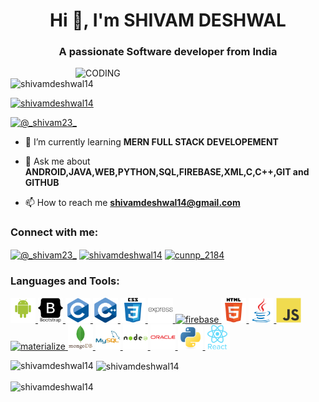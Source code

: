 <h1 align="center">Hi 👋, I'm SHIVAM DESHWAL</h1>
<h3 align="center">A passionate Software developer from India</h3>
<img align="right" alt="CODING" width="400" src="https://images.unsplash.com/photo-1631624217902-d14c634ab17c?ixlib=rb-4.0.3&ixid=MnwxMjA3fDB8MHxzZWFyY2h8MTZ8fGNvZGVyfGVufDB8fDB8fA%3D%3D&w=1000&q=80">

<p align="left"> <img src="https://komarev.com/ghpvc/?username=shivamdeshwal14&label=Profile%20views&color=0e75b6&style=flat" alt="shivamdeshwal14" /> </p>

<p align="left"> <a href="https://github.com/ryo-ma/github-profile-trophy"><img src="https://github-profile-trophy.vercel.app/?username=shivamdeshwal14" alt="shivamdeshwal14" /></a> </p>

<p align="left"> <a href="https://twitter.com/@_shivam23_" target="blank"><img src="https://img.shields.io/twitter/follow/@_shivam23_?logo=twitter&style=for-the-badge" alt="@_shivam23_" /></a> </p>

- 🌱 I’m currently learning **MERN FULL STACK DEVELOPEMENT**

- 💬 Ask me about **ANDROID,JAVA,WEB,PYTHON,SQL,FIREBASE,XML,C,C++,GIT and GITHUB**

- 📫 How to reach me **shivamdeshwal14@gmail.com**

<h3 align="left">Connect with me:</h3>
<p align="left">
<a href="https://twitter.com/@_shivam23_" target="blank"><img align="center" src="https://raw.githubusercontent.com/rahuldkjain/github-profile-readme-generator/master/src/images/icons/Social/twitter.svg" alt="@_shivam23_" height="30" width="40" /></a>
<a href="https://linkedin.com/in/shivamdeshwal14" target="blank"><img align="center" src="https://raw.githubusercontent.com/rahuldkjain/github-profile-readme-generator/master/src/images/icons/Social/linked-in-alt.svg" alt="shivamdeshwal14" height="30" width="40" /></a>
<a href="https://www.codechef.com/users/cunnp_2184" target="blank"><img align="center" src="https://cdn.jsdelivr.net/npm/simple-icons@3.1.0/icons/codechef.svg" alt="cunnp_2184" height="30" width="40" /></a>
</p>

<h3 align="left">Languages and Tools:</h3>
<p align="left"> <a href="https://developer.android.com" target="_blank" rel="noreferrer"> <img src="https://raw.githubusercontent.com/devicons/devicon/master/icons/android/android-original-wordmark.svg" alt="android" width="40" height="40"/> </a> <a href="https://getbootstrap.com" target="_blank" rel="noreferrer"> <img src="https://raw.githubusercontent.com/devicons/devicon/master/icons/bootstrap/bootstrap-plain-wordmark.svg" alt="bootstrap" width="40" height="40"/> </a> <a href="https://www.cprogramming.com/" target="_blank" rel="noreferrer"> <img src="https://raw.githubusercontent.com/devicons/devicon/master/icons/c/c-original.svg" alt="c" width="40" height="40"/> </a> <a href="https://www.w3schools.com/cpp/" target="_blank" rel="noreferrer"> <img src="https://raw.githubusercontent.com/devicons/devicon/master/icons/cplusplus/cplusplus-original.svg" alt="cplusplus" width="40" height="40"/> </a> <a href="https://www.w3schools.com/css/" target="_blank" rel="noreferrer"> <img src="https://raw.githubusercontent.com/devicons/devicon/master/icons/css3/css3-original-wordmark.svg" alt="css3" width="40" height="40"/> </a> <a href="https://expressjs.com" target="_blank" rel="noreferrer"> <img src="https://raw.githubusercontent.com/devicons/devicon/master/icons/express/express-original-wordmark.svg" alt="express" width="40" height="40"/> </a> <a href="https://firebase.google.com/" target="_blank" rel="noreferrer"> <img src="https://www.vectorlogo.zone/logos/firebase/firebase-icon.svg" alt="firebase" width="40" height="40"/> </a> <a href="https://www.w3.org/html/" target="_blank" rel="noreferrer"> <img src="https://raw.githubusercontent.com/devicons/devicon/master/icons/html5/html5-original-wordmark.svg" alt="html5" width="40" height="40"/> </a> <a href="https://www.java.com" target="_blank" rel="noreferrer"> <img src="https://raw.githubusercontent.com/devicons/devicon/master/icons/java/java-original.svg" alt="java" width="40" height="40"/> </a> <a href="https://developer.mozilla.org/en-US/docs/Web/JavaScript" target="_blank" rel="noreferrer"> <img src="https://raw.githubusercontent.com/devicons/devicon/master/icons/javascript/javascript-original.svg" alt="javascript" width="40" height="40"/> </a> <a href="https://materializecss.com/" target="_blank" rel="noreferrer"> <img src="https://raw.githubusercontent.com/prplx/svg-logos/5585531d45d294869c4eaab4d7cf2e9c167710a9/svg/materialize.svg" alt="materialize" width="40" height="40"/> </a> <a href="https://www.mongodb.com/" target="_blank" rel="noreferrer"> <img src="https://raw.githubusercontent.com/devicons/devicon/master/icons/mongodb/mongodb-original-wordmark.svg" alt="mongodb" width="40" height="40"/> </a> <a href="https://www.mysql.com/" target="_blank" rel="noreferrer"> <img src="https://raw.githubusercontent.com/devicons/devicon/master/icons/mysql/mysql-original-wordmark.svg" alt="mysql" width="40" height="40"/> </a> <a href="https://nodejs.org" target="_blank" rel="noreferrer"> <img src="https://raw.githubusercontent.com/devicons/devicon/master/icons/nodejs/nodejs-original-wordmark.svg" alt="nodejs" width="40" height="40"/> </a> <a href="https://www.oracle.com/" target="_blank" rel="noreferrer"> <img src="https://raw.githubusercontent.com/devicons/devicon/master/icons/oracle/oracle-original.svg" alt="oracle" width="40" height="40"/> </a> <a href="https://www.python.org" target="_blank" rel="noreferrer"> <img src="https://raw.githubusercontent.com/devicons/devicon/master/icons/python/python-original.svg" alt="python" width="40" height="40"/> </a> <a href="https://reactjs.org/" target="_blank" rel="noreferrer"> <img src="https://raw.githubusercontent.com/devicons/devicon/master/icons/react/react-original-wordmark.svg" alt="react" width="40" height="40"/> </a> </p>

<p><img align="left" src="https://github-readme-stats.vercel.app/api/top-langs?username=shivamdeshwal14&show_icons=true&locale=en&layout=compact" alt="shivamdeshwal14" /></p>

<p>&nbsp;<img align="center" src="https://github-readme-stats.vercel.app/api?username=shivamdeshwal14&show_icons=true&locale=en" alt="shivamdeshwal14" /></p>

<p><img align="center" src="https://github-readme-streak-stats.herokuapp.com/?user=shivamdeshwal14&" alt="shivamdeshwal14" /></p>
